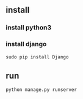 ## install
### install python3
### install django
`sudo pip install Django`
## run
`python manage.py runserver`